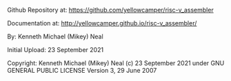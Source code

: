 Github Repository at: https://github.com/yellowcamper/risc-v_assembler

Documentation at: http://yellowcamper.github.io/risc-v_assembler/

By: Kenneth Michael (Mikey) Neal

Initial Upload: 23 September 2021

Copyright: Kenneth Michael (Mikey) Neal (c) 23 September 2021 under GNU GENERAL PUBLIC LICENSE Version 3, 29 June 2007
